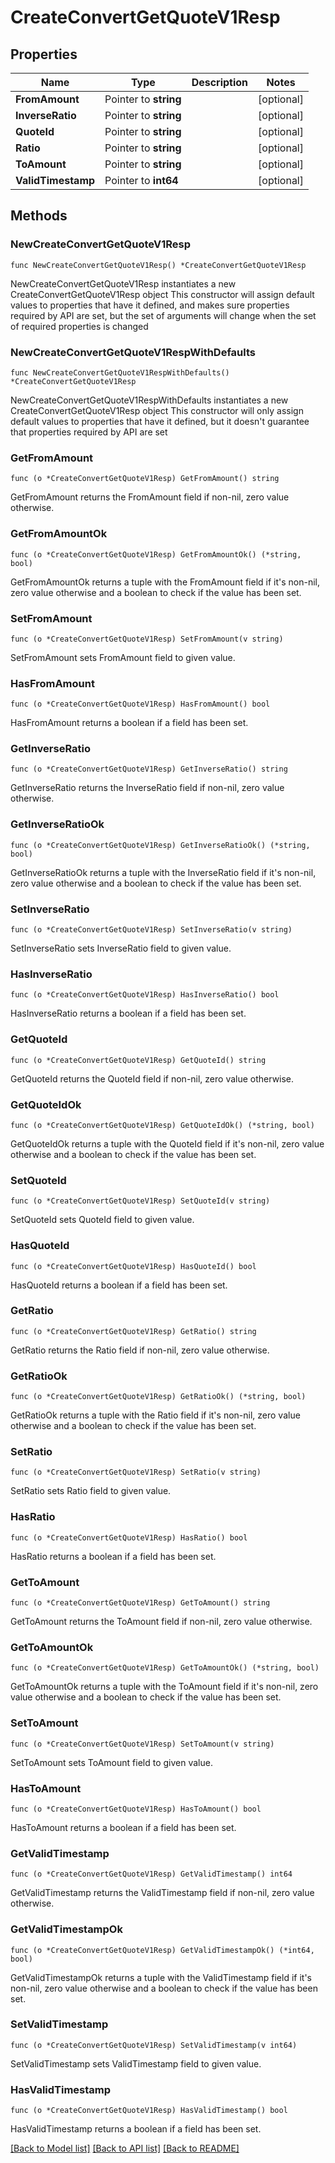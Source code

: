 # CreateConvertGetQuoteV1Resp

## Properties

Name | Type | Description | Notes
------------ | ------------- | ------------- | -------------
**FromAmount** | Pointer to **string** |  | [optional] 
**InverseRatio** | Pointer to **string** |  | [optional] 
**QuoteId** | Pointer to **string** |  | [optional] 
**Ratio** | Pointer to **string** |  | [optional] 
**ToAmount** | Pointer to **string** |  | [optional] 
**ValidTimestamp** | Pointer to **int64** |  | [optional] 

## Methods

### NewCreateConvertGetQuoteV1Resp

`func NewCreateConvertGetQuoteV1Resp() *CreateConvertGetQuoteV1Resp`

NewCreateConvertGetQuoteV1Resp instantiates a new CreateConvertGetQuoteV1Resp object
This constructor will assign default values to properties that have it defined,
and makes sure properties required by API are set, but the set of arguments
will change when the set of required properties is changed

### NewCreateConvertGetQuoteV1RespWithDefaults

`func NewCreateConvertGetQuoteV1RespWithDefaults() *CreateConvertGetQuoteV1Resp`

NewCreateConvertGetQuoteV1RespWithDefaults instantiates a new CreateConvertGetQuoteV1Resp object
This constructor will only assign default values to properties that have it defined,
but it doesn't guarantee that properties required by API are set

### GetFromAmount

`func (o *CreateConvertGetQuoteV1Resp) GetFromAmount() string`

GetFromAmount returns the FromAmount field if non-nil, zero value otherwise.

### GetFromAmountOk

`func (o *CreateConvertGetQuoteV1Resp) GetFromAmountOk() (*string, bool)`

GetFromAmountOk returns a tuple with the FromAmount field if it's non-nil, zero value otherwise
and a boolean to check if the value has been set.

### SetFromAmount

`func (o *CreateConvertGetQuoteV1Resp) SetFromAmount(v string)`

SetFromAmount sets FromAmount field to given value.

### HasFromAmount

`func (o *CreateConvertGetQuoteV1Resp) HasFromAmount() bool`

HasFromAmount returns a boolean if a field has been set.

### GetInverseRatio

`func (o *CreateConvertGetQuoteV1Resp) GetInverseRatio() string`

GetInverseRatio returns the InverseRatio field if non-nil, zero value otherwise.

### GetInverseRatioOk

`func (o *CreateConvertGetQuoteV1Resp) GetInverseRatioOk() (*string, bool)`

GetInverseRatioOk returns a tuple with the InverseRatio field if it's non-nil, zero value otherwise
and a boolean to check if the value has been set.

### SetInverseRatio

`func (o *CreateConvertGetQuoteV1Resp) SetInverseRatio(v string)`

SetInverseRatio sets InverseRatio field to given value.

### HasInverseRatio

`func (o *CreateConvertGetQuoteV1Resp) HasInverseRatio() bool`

HasInverseRatio returns a boolean if a field has been set.

### GetQuoteId

`func (o *CreateConvertGetQuoteV1Resp) GetQuoteId() string`

GetQuoteId returns the QuoteId field if non-nil, zero value otherwise.

### GetQuoteIdOk

`func (o *CreateConvertGetQuoteV1Resp) GetQuoteIdOk() (*string, bool)`

GetQuoteIdOk returns a tuple with the QuoteId field if it's non-nil, zero value otherwise
and a boolean to check if the value has been set.

### SetQuoteId

`func (o *CreateConvertGetQuoteV1Resp) SetQuoteId(v string)`

SetQuoteId sets QuoteId field to given value.

### HasQuoteId

`func (o *CreateConvertGetQuoteV1Resp) HasQuoteId() bool`

HasQuoteId returns a boolean if a field has been set.

### GetRatio

`func (o *CreateConvertGetQuoteV1Resp) GetRatio() string`

GetRatio returns the Ratio field if non-nil, zero value otherwise.

### GetRatioOk

`func (o *CreateConvertGetQuoteV1Resp) GetRatioOk() (*string, bool)`

GetRatioOk returns a tuple with the Ratio field if it's non-nil, zero value otherwise
and a boolean to check if the value has been set.

### SetRatio

`func (o *CreateConvertGetQuoteV1Resp) SetRatio(v string)`

SetRatio sets Ratio field to given value.

### HasRatio

`func (o *CreateConvertGetQuoteV1Resp) HasRatio() bool`

HasRatio returns a boolean if a field has been set.

### GetToAmount

`func (o *CreateConvertGetQuoteV1Resp) GetToAmount() string`

GetToAmount returns the ToAmount field if non-nil, zero value otherwise.

### GetToAmountOk

`func (o *CreateConvertGetQuoteV1Resp) GetToAmountOk() (*string, bool)`

GetToAmountOk returns a tuple with the ToAmount field if it's non-nil, zero value otherwise
and a boolean to check if the value has been set.

### SetToAmount

`func (o *CreateConvertGetQuoteV1Resp) SetToAmount(v string)`

SetToAmount sets ToAmount field to given value.

### HasToAmount

`func (o *CreateConvertGetQuoteV1Resp) HasToAmount() bool`

HasToAmount returns a boolean if a field has been set.

### GetValidTimestamp

`func (o *CreateConvertGetQuoteV1Resp) GetValidTimestamp() int64`

GetValidTimestamp returns the ValidTimestamp field if non-nil, zero value otherwise.

### GetValidTimestampOk

`func (o *CreateConvertGetQuoteV1Resp) GetValidTimestampOk() (*int64, bool)`

GetValidTimestampOk returns a tuple with the ValidTimestamp field if it's non-nil, zero value otherwise
and a boolean to check if the value has been set.

### SetValidTimestamp

`func (o *CreateConvertGetQuoteV1Resp) SetValidTimestamp(v int64)`

SetValidTimestamp sets ValidTimestamp field to given value.

### HasValidTimestamp

`func (o *CreateConvertGetQuoteV1Resp) HasValidTimestamp() bool`

HasValidTimestamp returns a boolean if a field has been set.


[[Back to Model list]](../README.md#documentation-for-models) [[Back to API list]](../README.md#documentation-for-api-endpoints) [[Back to README]](../README.md)


